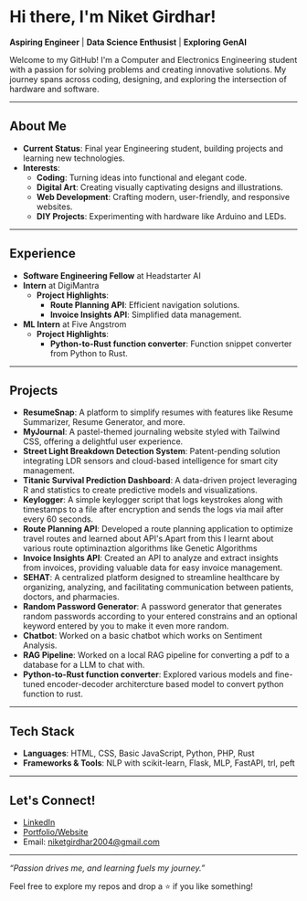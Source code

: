 
# Hi there, I'm Niket Girdhar!  

**Aspiring Engineer** | **Data Science Enthusist** | **Exploring GenAI**  

Welcome to my GitHub! I'm a Computer and Electronics Engineering student with a passion for solving problems and creating innovative solutions. My journey spans across coding, designing, and exploring the intersection of hardware and software.  

---

## About Me  

- **Current Status**: Final year Engineering student, building projects and learning new technologies.  
- **Interests**: 
  - **Coding**: Turning ideas into functional and elegant code.  
  - **Digital Art**: Creating visually captivating designs and illustrations.  
  - **Web Development**: Crafting modern, user-friendly, and responsive websites.  
  - **DIY Projects**: Experimenting with hardware like Arduino and LEDs.

---

## Experience  

- **Software Engineering Fellow** at Headstarter AI  
- **Intern** at DigiMantra  
  - **Project Highlights**:  
    - **Route Planning API**: Efficient navigation solutions.  
    - **Invoice Insights API**: Simplified data management.
- **ML Intern** at Five Angstrom
  - **Project Highlights**:
      - **Python-to-Rust function converter**: Function snippet converter from Python to Rust.  

---

## Projects  

- **ResumeSnap**: A platform to simplify resumes with features like Resume Summarizer, Resume Generator, and more.  
- **MyJournal**: A pastel-themed journaling website styled with Tailwind CSS, offering a delightful user experience.  
- **Street Light Breakdown Detection System**: Patent-pending solution integrating LDR sensors and cloud-based intelligence for smart city management.
- **Titanic Survival Prediction Dashboard**: A data-driven project leveraging R and statistics to create predictive models and visualizations.  
- **Keylogger**: A simple keylogger script that logs keystrokes along with timestamps to a file after encryption and sends the logs via mail after every 60 seconds.
- **Route Planning API**: Developed a route planning application to optimize travel routes and learned about API's.Apart from this I learnt about various route optiminaztion algorithms like Genetic Algorithms
- **Invoice Insights API**: Created an API to analyze and extract insights from invoices, providing valuable data for easy invoice management.
- **SEHAT**: A centralized platform designed to streamline healthcare by organizing, analyzing, and facilitating communication between patients, doctors, and pharmacies.
- **Random Password Generator**: A password generator that generates random passwords according to your entered constrains and an optional keyword entered by you to make it even more random.
- **Chatbot**: Worked on a basic chatbot which works on Sentiment Analysis.
- **RAG Pipeline**: Worked on a local RAG pipeline for converting a pdf to a database for a LLM to chat with.
- **Python-to-Rust function converter**: Explored various models and fine-tuned encoder-decoder architercture based model to convert python function to rust.

---

## Tech Stack  

- **Languages**: HTML, CSS, Basic JavaScript, Python, PHP, Rust
- **Frameworks & Tools**: NLP with scikit-learn, Flask, MLP, FastAPI, trl, peft

---

## Let's Connect!  

- [LinkedIn](https://www.linkedin.com/in/niket-girdhar-068858250/)  
- [Portfolio/Website](https://www.niketgirdhar.in)  
- Email: niketgirdhar2004@gmail.com

--- 

*“Passion drives me, and learning fuels my journey.”*  

Feel free to explore my repos and drop a ⭐️ if you like something!
